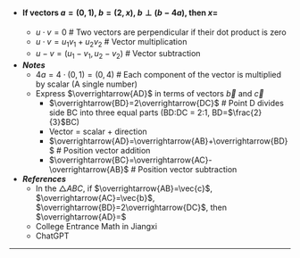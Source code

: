- #### If vectors $a=(0,1)$, $b=(2,x)$, $b\perp(b-4a)$, then $x=$
    - $u \cdot v=0$ # Two vectors are perpendicular if their dot product is zero
    - $u \cdot v = u_{1}v_{1}+u_{2}v_{2}$ # Vector multiplication
    - $u - v=(u_{1}-v_{1},u_{2}-v_{2})$ # Vector subtraction
- ***Notes***
    - $4a=4 \cdot (0,1)=(0,4)$ # Each component of the vector is multiplied by scalar (A single number)
    - Express $\overrightarrow{AD}$ in terms of vectors $\vec{b}$ and $\vec{c}$
        - $\overrightarrow{BD}=2\overrightarrow{DC}$ # Point D divides side BC into three equal parts (BD:DC = 2:1, BD=$\frac{2}{3}$BC)
        - Vector = scalar + direction
        - $\overrightarrow{AD}=\overrightarrow{AB}+\overrightarrow{BD}$ # Position vector addition
        - $\overrightarrow{BC}=\overrightarrow{AC}-\overrightarrow{AB}$ # Position vector subtraction
- ***References***
    - In the $\triangle ABC$, if $\overrightarrow{AB}=\vec{c}$, $\overrightarrow{AC}=\vec{b}$, $\overrightarrow{BD}=2\overrightarrow{DC}$, then $\overrightarrow{AD}=$
    - College Entrance Math in Jiangxi
    - ChatGPT
- ---
